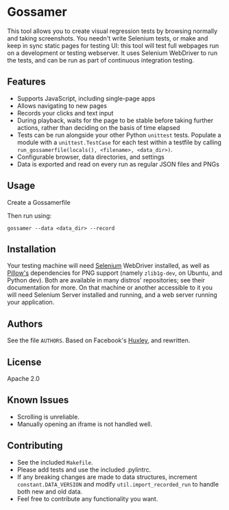 # Gossamer

This tool allows you to create visual regression tests by browsing normally and taking screenshots. You needn't write Selenium tests, or make and keep in sync static pages for testing UI: this tool will test full webpages run on a development or testing webserver. It uses Selenium WebDriver to run the tests, and can be run as part of continuous integration testing.


## Features

* Supports JavaScript, including single-page apps
* Allows navigating to new pages
* Records your clicks and text input
* During playback, waits for the page to be stable before taking further actions, rather than deciding on the basis of time elapsed
* Tests can be run alongside your other Python `unittest` tests. Populate a module with a `unittest.TestCase` for each test within a testfile by calling `run_gossamerfile(locals(), <filename>, <data_dir>)`.
* Configurable browser, data directories, and settings
* Data is exported and read on every run as regular JSON files and PNGs


## Usage
Create a Gossamerfile

Then run using:

    gossamer --data <data_dir> --record


## Installation

Your testing machine will need [Selenium](http://docs.seleniumhq.org) WebDriver installed, as well as [Pillow's](https://github.com/python-imaging/Pillow) dependencies for PNG support (namely `zlib1g-dev`, on Ubuntu, and Python dev). Both are available in many distros' repositories; see their documentation for more. On that machine or another accessible to it you will need Selenium Server installed and running, and a web server running your application.


## Authors

See the file `AUTHORS`. Based on Facebook's [Huxley](https://github.com/facebook/huxley), and rewritten.

## License

Apache 2.0


## Known Issues

* Scrolling is unreliable.
* Manually opening an iframe is not handled well.


## Contributing

* See the included `Makefile`.
* Please add tests and use the included .pylintrc.
* If any breaking changes are made to data structures, increment `constant.DATA_VERSION` and
modify `util.import_recorded_run` to handle both new and old data.
* Feel free to contribute any functionality you want.

